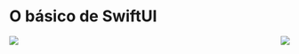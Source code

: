 # O básico de SwiftUI

<p align="center">
    <img src="https://user-images.githubusercontent.com/56983783/221391230-bba753a7-400c-4d35-84e8-22d92643bc64.png" align="left">
    <img src="https://user-images.githubusercontent.com/56983783/221391225-c5eadf52-1a3d-48e9-b547-56f4a320e5d6.png" align="right">
</p>

